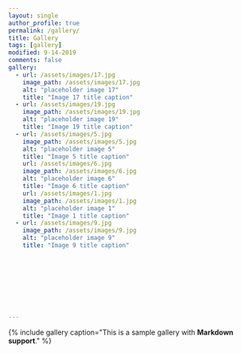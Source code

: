 ```yaml
---
layout: single
author_profile: true
permalink: /gallery/
title: Gallery
tags: [gallery]
modified: 9-14-2019
comments: false
gallery:
  - url: /assets/images/17.jpg
    image_path: /assets/images/17.jpg
    alt: "placeholder image 17"
    title: "Image 17 title caption"
  - url: /assets/images/19.jpg
    image_path: /assets/images/19.jpg
    alt: "placeholder image 19"
    title: "Image 19 title caption"
  - url: /assets/images/5.jpg
    image_path: /assets/images/5.jpg
    alt: "placeholder image 5"
    title: "Image 5 title caption"
    url: /assets/images/6.jpg
    image_path: /assets/images/6.jpg
    alt: "placeholder image 6"
    title: "Image 6 title caption"
    url: /assets/images/1.jpg
    image_path: /assets/images/1.jpg
    alt: "placeholder image 1"
    title: "Image 1 title caption"
  - url: /assets/images/9.jpg
    image_path: /assets/images/9.jpg
    alt: "placeholder image 9"
    title: "Image 9 title caption"



   

    

   
     
---
```



{% include gallery caption="This is a sample gallery with **Markdown support**." %}

